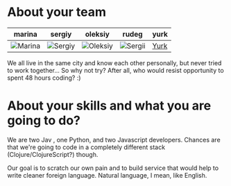 About your team
===========================

| marina | sergiy | oleksiy | rudeg | yurk
|--- |--- |--- |--- |--- 
|![Marina](https://avatars0.githubusercontent.com/u/538843?v=3&s=400) | ![Sergiy](https://avatars3.githubusercontent.com/u/925580?v=3&s=460) | ![Oleksiy](https://avatars3.githubusercontent.com/u/2910707?v=3&s=460) | ![Sergii](https://avatars2.githubusercontent.com/u/1915554?v=3&s=400) | [Yurk](https://avatars1.githubusercontent.com/u/4581398?v=3&s=400) 

We all live in the same city and know each other personally, but never tried
to work together... So why not try?  After all, who would resist opportunity
to spent 48 hours coding? :)


About your skills and what you are going to do?
=======

We are two Jav , one Python, and two Javascript developers.
Chances are that we're going to code in a completely different stack
(Clojure/ClojureScript?) though. 

Our goal is to scratch our own pain and to build service that would help
to write cleaner foreign language.  Natural language, I mean, like English.
